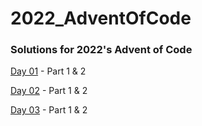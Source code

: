 # 2022_AdventOfCode
### Solutions for 2022's Advent of Code

[Day 01](https://github.com/IchBinJade/2022_AdventOfCode/tree/main/day_01) - Part 1 & 2

[Day 02](https://github.com/IchBinJade/2022_AdventOfCode/tree/main/day_02) - Part 1 & 2

[Day 03](https://github.com/IchBinJade/2022_AdventOfCode/tree/main/day_03) - Part 1 & 2
